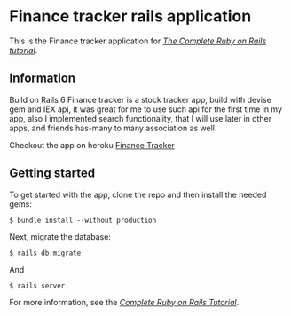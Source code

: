 # Finance tracker rails application

This is the Finance tracker application for
[*The Complete Ruby on Rails tutorial*](https://www.udemy.com/course/the-complete-ruby-on-rails-developer-course/).

## Information

Build on Rails 6 Finance tracker is a stock tracker app, build with devise gem and IEX api, it was great for me to use such api for the first time in my app, also I implemented search functionality, that I will use later in other apps, and friends has-many to many association as well.

Checkout the app on heroku [Finance Tracker](https://my-finance-tracker-rails6.herokuapp.com/)

## Getting started

To get started with the app, clone the repo and then install the needed gems:

```
$ bundle install --without production
```

Next, migrate the database:

```
$ rails db:migrate
```

And

```
$ rails server
```

For more information, see the
[*Complete Ruby on Rails Tutorial*](https://www.udemy.com/course/the-complete-ruby-on-rails-developer-course/).
